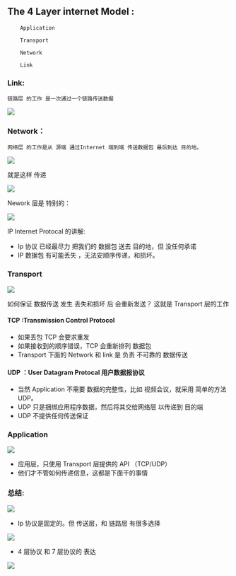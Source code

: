 ## The 4 Layer internet Model :

```
    Application
```

```
    Transport
```

```
    Network
```

```
    Link
```

### Link:

    链路层 的工作 是一次通过一个链路传送数据

![](./1.2_The%204%20Layer%20internet%20Model_Link_0.png)

### Network：

    网络层 的工作是从 源端 通过Internet 端到端 传送数据包 最后到达 目的地。

![](./1.2_The%204%20Layer%20internet%20Model_Network_0.png)

就是这样 传递

![](./1.2_The%204%20Layer%20internet%20Model_network_1.png)

Nework 层是 特别的：

![](./1.2_The%204%20Layer%20internet%20Model_network_2.png)

IP Internet Protocal 的讲解:

- Ip 协议 已经最尽力 把我们的 数据包 送去 目的地，但 没任何承诺
- IP 数据包 有可能丢失 ，无法安顺序传递，和损坏。

### Transport

![](./1.2_The%204%20Layer%20internet%20Model_Transport_0.png)

如何保证 数据传送 发生 丢失和损坏 后 会重新发送？ 这就是 Transport 层的工作

#### TCP :Transmission Control Protocol

- 如果丢包 TCP 会要求重发
- 如果接收到的顺序错误，TCP 会重新排列 数据包
- Transport 下面的 Network 和 link 是 负责 不可靠的 数据传送

#### UDP ：User Datagram Protocal 用户数据报协议

- 当然 Application 不需要 数据的完整性，比如 视频会议，就采用 简单的方法 UDP。
- UDP 只是捆绑应用程序数据，然后将其交给网络层 以传递到 目的端
- UDP 不提供任何传送保证

### Application

![](./1.2_The%204%20Layer%20internet%20Model_Application_0.png)

- 应用层，只使用 Transport 层提供的 API （TCP/UDP）
- 他们才不管如何传递信息，这都是下面干的事情

### 总结:

![](./1.2_The%204%20Layer%20internet%20Model_end_0.png)

- Ip 协议是固定的。但 传送层，和 链路层 有很多选择

![](./1.2_The%204%20Layer%20internet%20Model_end_1.png)

- 4 层协议 和 7 层协议的 表达

![](./1.2_The%204%20Layer%20internet%20Model_end_2.png)
